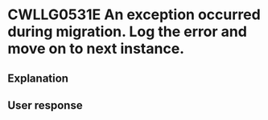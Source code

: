 # CWLLG0531E An exception occurred during migration. Log the error and move on to next instance.

## Explanation

## User response